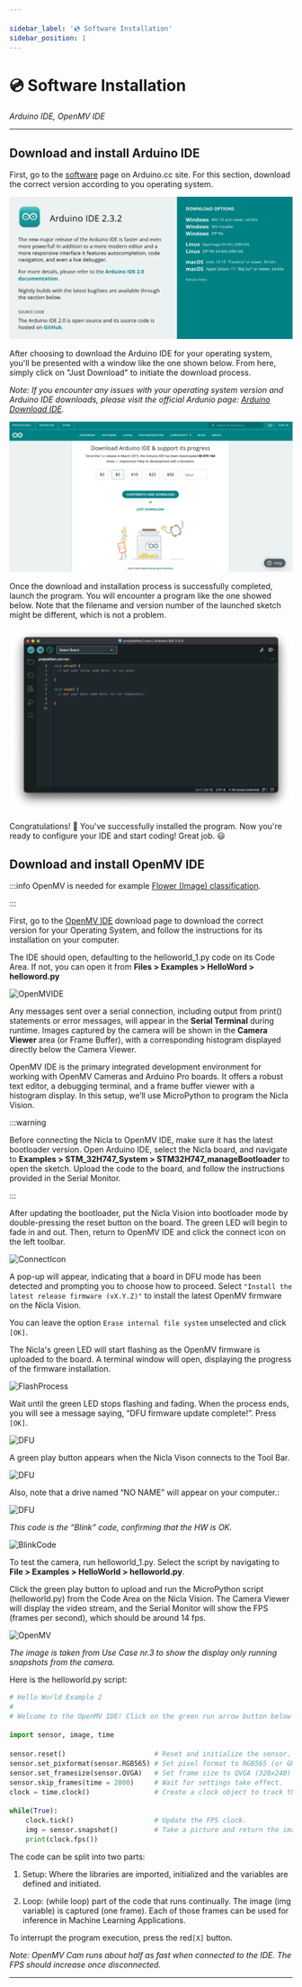```yaml
---

sidebar_label: '💿 Software Installation'
sidebar_position: 1
---
```


# 💿 Software Installation

_Arduino IDE, OpenMV IDE_

---

## Download and install Arduino IDE

First, go to the [software] page on Arduino.cc site. For this section, download the correct version according to you operating system.

![Arduino IDE Download Software](../../../static/img/arduinoIDEDownload.png)


After choosing to download the Arduino IDE for your operating system, you'll be presented with a window like the one shown below. From here, simply click on "Just Download" to initiate the download process.

_Note: If you encounter any issues with your operating system version and Arduino IDE downloads, please visit the official Ardunio page: [Arduino Download IDE]._

![Arduino start downloading IDE](../../../static/img/arduinoStartDownload.png)

Once the download and installation process is successfully completed, launch the program. You will encounter a program like the one showed below. Note that the filename and version number of the launched sketch might be different, which is not a problem.

![Launch Arduino IDE](../../../static/img/arduinoLaunch.png)

Congratulations! 🎉 You've successfully installed the program. Now you're ready to configure your IDE and start coding! Great job. 😃

## Download and install OpenMV IDE

:::info
OpenMV is needed for example [Flower (Image) classification](../../cases/case3.md). 

:::

First, go to the [OpenMV IDE] download page to download the correct version for your Operating System, and follow the instructions for its installation on your computer.

The IDE should open, defaulting to the helloworld_1.py code on its Code Area. If not, you can open it from **Files > Examples > HelloWord > helloword.py**

![OpenMVIDE](@site/static/img/openmvide.png)

Any messages sent over a serial connection, including output from print() statements or error messages, will appear in the **Serial Terminal** during runtime. Images captured by the camera will be shown in the **Camera Viewer** area (or Frame Buffer), with a corresponding histogram displayed directly below the Camera Viewer.


OpenMV IDE is the primary integrated development environment for working with OpenMV Cameras and Arduino Pro boards. It offers a robust text editor, a debugging terminal, and a frame buffer viewer with a histogram display. In this setup, we’ll use MicroPython to program the Nicla Vision.

:::warning

Before connecting the Nicla to OpenMV IDE, make sure it has the latest bootloader version. Open Arduino IDE, select the Nicla board, and navigate to **Examples > STM_32H747_System > STM32H747_manageBootloader** to open the sketch. Upload the code to the board, and follow the instructions provided in the Serial Monitor.

:::

After updating the bootloader, put the Nicla Vision into bootloader mode by double-pressing the reset button on the board. The green LED will begin to fade in and out. Then, return to OpenMV IDE and click the connect icon on the left toolbar.

![ConnectIcon](@site/static/img/connecticon.jpg)

A pop-up will appear, indicating that a board in DFU mode has been detected and prompting you to choose how to proceed. Select `"Install the latest release firmware (vX.Y.Z)"` to install the latest OpenMV firmware on the Nicla Vision.

You can leave the option `Erase internal file system` unselected and click `[OK]`.

The Nicla's green LED will start flashing as the OpenMV firmware is uploaded to the board. A terminal window will open, displaying the progress of the firmware installation.

![FlashProcess](@site/static/img/flashingprocess.png)

Wait until the green LED stops flashing and fading. When the process ends, you will see a message saying, “DFU firmware update complete!”. Press `[OK]`.

![DFU](@site/static/img/dfufirmware.png)

A green play button appears when the Nicla Vison connects to the Tool Bar.

![DFU](@site/static/img/greenplaybutton.jpg)

Also, note that a drive named “NO NAME” will appear on your computer.:

![DFU](@site/static/img/noname.png)

*This code is the “Blink” code, confirming that the HW is OK.*

![BlinkCode](@site/static/img/blink.png)

To test the camera, run helloworld_1.py. Select the script by navigating to **File > Examples > HelloWorld > helloworld.py**.

Click the green play button to upload and run the MicroPython script (helloworld.py) from the Code Area on the Nicla Vision. The Camera Viewer will display the video stream, and the Serial Monitor will show the FPS (frames per second), which should be around 14 fps.

![OpenMV](@site/static/img/openmv/openmv_4.png)

*The image is taken from Use Case nr.3 to show the display only running snapshots from the camera.*

Here is the helloworld.py script:

```python
# Hello World Example 2
#
# Welcome to the OpenMV IDE! Click on the green run arrow button below to run the script!

import sensor, image, time

sensor.reset()                      # Reset and initialize the sensor.
sensor.set_pixformat(sensor.RGB565) # Set pixel format to RGB565 (or GRAYSCALE)
sensor.set_framesize(sensor.QVGA)   # Set frame size to QVGA (320x240)
sensor.skip_frames(time = 2000)     # Wait for settings take effect.
clock = time.clock()                # Create a clock object to track the FPS.

while(True):
    clock.tick()                    # Update the FPS clock.
    img = sensor.snapshot()         # Take a picture and return the image.
    print(clock.fps())

```


The code can be split into two parts:

1. Setup: Where the libraries are imported, initialized and the variables are defined and initiated.

2. Loop: (while loop) part of the code that runs continually. The image (img variable) is captured (one frame). Each of those frames can be used for inference in Machine Learning Applications.

To interrupt the program execution, press the red`[X]` button.

*Note: OpenMV Cam runs about half as fast when connected to the IDE. The FPS should increase once disconnected.*


---

[Arduino Download IDE]: https://support.arduino.cc/hc/en-us/articles/360019833020-Download-and-install-Arduino-IDE
[software]: https://www.arduino.cc/en/software
[OpenMV IDE]: https://openmv.io/pages/download 